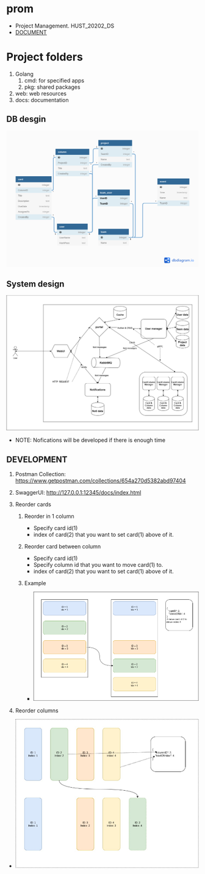 # prom
- Project Management. HUST_20202_DS
- [DOCUMENT](https://docs.google.com/document/d/1P3y1ooL-uSGomqsTag6MspTsKyCxqANajjhT1v88H7c/edit?usp=sharing)
# Project folders

1. Golang
   1. cmd: for specified apps
   2. pkg: shared packages  
2. web: web resources
3. docs: documentation

## DB desgin

![DBDesign](docs/dbdiagram/prom_db.png)

## System design

![SystemDesign](docs/drawio/prom_design.jpg)

- NOTE: Nofications will be developed if there is enough time

## DEVELOPMENT

1. Postman Collection: https://www.getpostman.com/collections/654a270d5382abd97404

2. SwaggerUI: http://127.0.0.1:12345/docs/index.html

3. Reorder cards
   1. Reorder in 1 column
      - Specify card id(1)
      - index of card(2) that you want to set card(1) above of it.
  
   2. Reorder card between column
      - Specify card id(1)
      - Specify column id that you want to move card(1) to.
      - index of card(2) that you want to set card(1) above of it.

   3. Example
      - ![ReorderCardExample](docs/drawio/ReorderCardExp.png)

4. Reorder columns

- ![ReorderColumnExample](docs/drawio/ReorderColumnExp.jpg)
